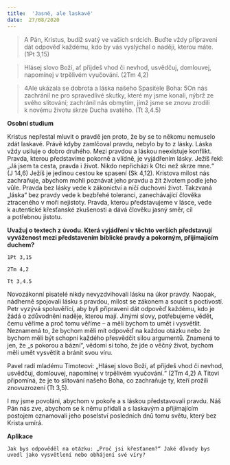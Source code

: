 ```yaml
---
title:  'Jasně, ale laskavě'
date:  27/08/2020
---
```


> <p></p>
> A Pán, Kristus, budiž svatý ve vašich srdcích. Buďte vždy připraveni dát odpověď každému, kdo by vás vyslýchal o naději, kterou máte. (1Pt 3,15)

> <p></p>
> Hlásej slovo Boží, ať přijdeš vhod či nevhod, usvědčuj, domlouvej, napomínej v trpělivém vyučování. (2Tm 4,2)

> <p></p>
> 4Ale ukázala se dobrota a láska našeho Spasitele Boha: 5On nás zachránil ne pro spravedlivé skutky, které my jsme konali, nýbrž ze svého slitování; zachránil nás obmytím, jímž jsme se znovu zrodili k novému životu skrze Ducha svatého. (Tt 3,4.5)

**Osobní studium**

Kristus nepřestal mluvit o pravdě jen proto, že by se to někomu nemuselo zdát laskavé. Právě kdyby zamlčoval pravdu, nebylo by to z lásky. Láska vždy usiluje o dobro druhého. Mezi pravdou a láskou neexistuje konflikt. Pravda, kterou představíme pokorně a vlídně, je vyjádřením lásky. Ježíš řekl: „Já jsem ta cesta, pravda i život. Nikdo nepřichází k Otci než skrze mne.“ (J 14,6) Ježíš je jedinou cestou ke spasení (Sk 4,12). Kristova milost nás zachraňuje, abychom mohli poznávat jeho pravdu a žít životem podle jeho vůle. Pravda bez lásky vede k zákonictví a ničí duchovní život. Takzvaná „láska“ bez pravdy vede k bezbřehé toleranci, zanechávající člověka ztraceného v moři nejistoty. Pravda, kterou představujeme v lásce, vede k autentické křesťanské zkušenosti a dává člověku jasný směr, cíl a potřebnou jistotu.

**Uvažuj o textech z úvodu. Která vyjádření v těchto verších představují vyváženost mezi představením biblické pravdy a pokorným, přijímajícím duchem?**

`1Pt 3,15`

`2Tm 4,2`

`Tt 3,4.5`

Novozákonní pisatelé nikdy nevyzdvihovali lásku na úkor pravdy. Naopak, nádherně spojovali lásku s pravdou, milost se zákonem a soucit s poctivostí. Petr vyzývá spoluvěřící, aby byli připraveni dát odpověď každému, kdo je žádá o zdůvodnění naděje, kterou mají. Jinými slovy, potřebujeme vědět, čemu věříme a proč tomu věříme – a měli bychom to umět i vysvětlit. Neznamená to, že bychom měli mít odpověď na každou otázku nebo že bychom měli být schopni každého přesvědčit silou argumentů. Znamená to jen, že „s pokorou a bázní“, vědomi si toho, že jde o věčný život, bychom měli umět vysvětlit a bránit svou víru.

Pavel radí mladému Timoteovi: „Hlásej slovo Boží, ať přijdeš vhod či nevhod, usvědčuj, domlouvej, napomínej v trpělivém vyučování.“ (2Tm 4,2) A Titovi připomíná, že je to slitování našeho Boha, co zachraňuje ty, kteří prožili znovuzrození (Tt 3,5).

I my jsme povoláni, abychom v pokoře a s láskou představovali pravdu. Náš Pán nás zve, abychom se k němu přidali a s laskavým a přijímajícím postojem oznamovali jeho poselství posledních dnů tomu světu, který bez Krista umírá.

**Aplikace**

`Jak bys odpověděl na otázku: „Proč jsi křesťanem?“ Jaké důvody bys uvedl jako vysvětlení nebo obhájení své víry?`